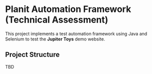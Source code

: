 # Planit Automation Framework (Technical Assessment)

This project implements a test automation framework using Java and Selenium to test the **Jupiter Toys** demo website.

## Project Structure

TBD